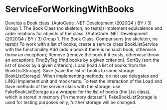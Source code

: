 # ServiceForWorkingWithBooks
Develop a Book class. (AutoCode .NET Development (2020Q4 / BY / 3) Group 1. The Book Class (no skeleton, no tests))
Implement equivalence and order relations for objects of the class. (AutoCode .NET Development (2020Q4 / BY / 3) Group 1. The Book Class. Comparisons (no skeleton, no tests))
To work with a list of books, create a service class BookListService with the functionality
Add (add a book if there is no such book, otherwise throw an exception);
Remove (remove the book if it exists, otherwise throw an exception);
FindByTag (find books by a given criterion);
SortBy (sort the list of books by a given criterion);
Load (load a list of books from the BookListStorage).
Save (save the list of books to some storage BookListStorage).
When implementing methods, do not use delegates and LINQ!
Implement unit and mock tests. To test the interaction of the Load and Save methods of the service class with the storage, 
use FakeBookListStorage as a wrapper for the list of books (the List <Book> class), which is stored in memory ("in memory dataset"). 
FakeBookListStorage is used for testing purposes only, further storage will be changed.
